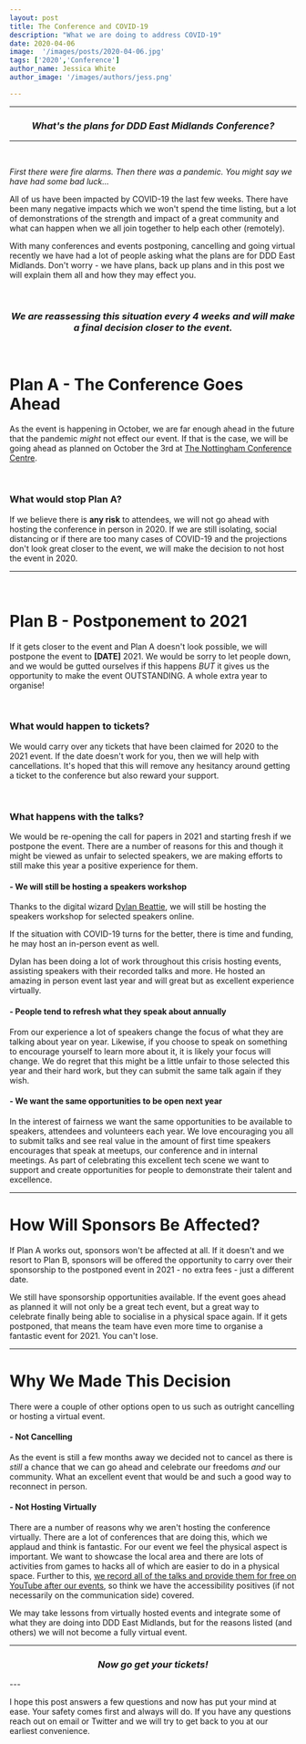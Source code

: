 ```yaml
---
layout: post
title: The Conference and COVID-19
description: "What we are doing to address COVID-19"
date: 2020-04-06
image:  '/images/posts/2020-04-06.jpg'
tags: ['2020','Conference']
author_name: Jessica White
author_image: '/images/authors/jess.png'

---
```


----
<center>
<h3 class="quote"><i>What's the plans for DDD East Midlands Conference?</i> </h3>
</center>

---
<br/>

_First there were fire alarms. Then there was a pandemic. You might say we have had some bad luck..._

All of us have been impacted by COVID-19 the last few weeks. There have been many negative impacts which we won't spend the time listing, but a lot of demonstrations of the strength and impact of a great community and what can happen when we all join together to help each other (remotely). 

With many conferences and events postponing, cancelling and going virtual recently we have had a lot of people asking what the plans are for DDD East Midlands. Don't worry - we have plans, back up plans and in this post we will explain them all and how they may effect you.

<br/>
<center>
<h3 class="quote"><i>We are reassessing this situation every 4 weeks and will make a final decision closer to the event.</i></h3>
</center>


<br/>

# Plan A - The Conference Goes Ahead

As the event is happening in October, we are far enough ahead in the future that the pandemic _might_ not effect our event. If that is the case, we will be going ahead as planned on October the 3rd at <a href="https://www.dddeastmidlands.com/information/venue-information/" target="_blank">The Nottingham Conference Centre</a>.

<br/>

### What would stop Plan A?

If we believe there is **any risk** to attendees, we will not go ahead with hosting the conference in person in 2020. If we are still isolating, social distancing or if there are too many cases of COVID-19 and the projections don't look great closer to the event, we will make the decision to not host the event in 2020.

---
<br/>

# Plan B - Postponement to 2021

If it gets closer to the event and Plan A doesn't look possible, we will postpone the event to **[DATE]** 2021. We would be sorry to let people down, and we would be gutted ourselves if this happens _BUT_ it gives us the opportunity to make the event OUTSTANDING. A whole extra year to organise!

<br/>

### What would happen to tickets?

We would carry over any tickets that have been claimed for 2020 to the 2021 event. If the date doesn't work for you, then we will help with cancellations. It's hoped that this will remove any hesitancy around getting a ticket to the conference but also reward your support.

<br/>

### What happens with the talks?

We would be re-opening the call for papers in 2021 and starting fresh if we postpone the event. There are a number of reasons for this and though it might be viewed as unfair to selected speakers, we are making efforts to still make this year a positive experience for them.

#### - We will still be hosting a speakers workshop

Thanks to the digital wizard <a href="https://dylanbeattie.net/" target="_blank">Dylan Beattie</a>, we will still be hosting the speakers workshop for selected speakers online. 

If the situation with COVID-19 turns for the better, there is time and funding, he may host an in-person event as well.

Dylan has been doing a lot of work throughout this crisis hosting events, assisting speakers with their recorded talks and more. He hosted an amazing in person event last year and will great but as excellent experience virtually.

#### - People tend to refresh what they speak about annually

From our experience a lot of speakers change the focus of what they are talking about year on year. Likewise, if you choose to speak on something to encourage yourself to learn more about it, it is likely your focus will change. We do regret that this might be a little unfair to those selected this year and their hard work, but they can submit the same talk again if they wish.

#### - We want the same opportunities to be open next year

In the interest of fairness we want the same opportunities to be available to speakers, attendees and volunteers each year. We love encouraging you all to submit talks and see real value in the amount of first time speakers encourages that speak at meetups, our conference and in internal meetings. As part of celebrating this excellent tech scene we want to support and create opportunities for people to demonstrate their talent and excellence.

---

# How Will Sponsors Be Affected?

If Plan A works out, sponsors won't be affected at all. If it doesn't and we resort to Plan B, sponsors will be offered the opportunity to carry over their sponsorship to the postponed event in 2021 - no extra fees - just a different date.

We still have sponsorship opportunities available. If the event goes ahead as planned it will not only be a great tech event, but a great way to celebrate finally being able to socialise in a physical space again. If it gets postponed, that means the team have even more time to organise a fantastic event for 2021. You can't lose.

---

# Why We Made This Decision

There were a couple of other options open to us such as outright cancelling or hosting a virtual event. 

#### - Not Cancelling

As the event is still a few months away we decided not to cancel as there is _still_ a chance that we can go ahead and celebrate our freedoms _and_ our community. What an excellent event that would be and such a good way to reconnect in person.

#### - Not Hosting Virtually

There are a number of reasons why we aren't hosting the conference virtually. There are a lot of conferences that are doing this, which we applaud and think is fantastic. For our event we feel the physical aspect is important. We want to showcase the local area and there are lots of activities from games to hacks all of which are easier to do in a physical space. Further to this, <a href="https://www.youtube.com/channel/UC5TNH43dpYqmw3ggv9OGIKw" target="_blank">we record all of the talks and provide them for free on YouTube after our events</a>, so think we have the accessibility positives (if not necessarily on the communication side) covered.

We may take lessons from virtually hosted events and integrate some of what they are doing into DDD East Midlands, but for the reasons listed (and others) we will not become a fully virtual event.

---
<center>
<h3 class="quote"><i>Now go get your tickets!</i></h3>
</center>
---

I hope this post answers a few questions and now has put your mind at ease. Your safety comes first and always will do. If you have any questions reach out on email or Twitter and we will try to get back to you at our earliest convenience.